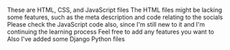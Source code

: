 These are HTML, CSS, and JavaScript files
The HTML files might be lacking some features, such as the meta description and code relating to the socials
Please check the JavaScript code also, since I'm still new to it and I'm continuing the learning process
Feel free to add any features you want to
Also I've added some Django Python files
